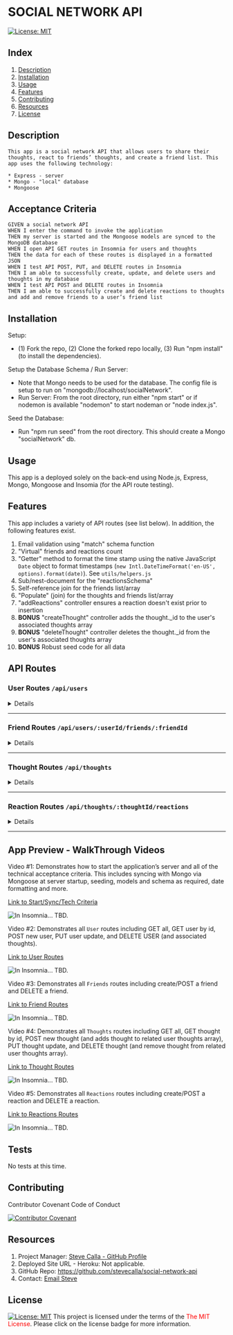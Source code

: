 # SOCIAL NETWORK API
[![License:  MIT](https://img.shields.io/badge/License-MIT-yellow.svg)](https://opensource.org/licenses/MIT)

## Index

1. [Description](#description)
2. [Installation](#installation)
3. [Usage](#usage)
4. [Features](#features)
5. [Contributing](#contributing)
6. [Resources](#resources)
7. [License](#license)

## Description

```
This app is a social network API that allows users to share their thoughts, react to friends’ thoughts, and create a friend list. This app uses the following technology:

* Express - server
* Mongo - "local" database 
* Mongoose 
```

## Acceptance Criteria

```
GIVEN a social network API
WHEN I enter the command to invoke the application
THEN my server is started and the Mongoose models are synced to the MongoDB database
WHEN I open API GET routes in Insomnia for users and thoughts
THEN the data for each of these routes is displayed in a formatted JSON
WHEN I test API POST, PUT, and DELETE routes in Insomnia
THEN I am able to successfully create, update, and delete users and thoughts in my database
WHEN I test API POST and DELETE routes in Insomnia
THEN I am able to successfully create and delete reactions to thoughts and add and remove friends to a user’s friend list
```

## Installation

Setup: 
- (1) Fork the repo, (2) Clone the forked repo locally, (3) Run "npm install" (to install the dependencies).

Setup the Database Schema / Run Server: 
- Note that Mongo needs to be used for the database. The config file is setup to run on "mongodb://localhost/socialNetwork".
- Run Server: From the root directory, run either "npm start" or if nodemon is available "nodemon" to start nodeman or "node index.js".

Seed the Database: 
- Run "npm run seed" from the root directory. This should create a Mongo "socialNetwork" db.

## Usage

This app is a deployed solely on the back-end using Node.js, Express, Mongo, Mongoose and Insomia (for the API route testing).

## Features

This app includes a variety of API routes (see list below). In addition, the following features exist.

1. Email validation using "match" schema function
2. "Virtual" friends and reactions count
3. "Getter" method to format the time stamp using the native JavaScript `Date` object to format timestamps (`new Intl.DateTimeFormat('en-US', options).format(date)`). See `utils/helpers.js`
4. Sub/nest-document for the "reactionsSchema"
5. Self-reference join for the friends list/array
6. "Populate" (join) for the thoughts and friends list/array
7. "addReactions" controller ensures a reaction doesn't exist prior to insertion
8. **BONUS** "createThought" controller adds the thought._id to the user's associated thoughts array
9. **BONUS** "deleteThought" controller deletes the thought._id from the user's associated thoughts array
10. **BONUS** Robust seed code for all data

## API Routes

### User Routes **`/api/users`** 

<details>

* All users 
  <br>- **METHOD** `GET` **PATH** `/api/users`

* A single user by `_id` with populated thought & friend data
  <br>- **METHOD** `GET` **PATH** `/api/users/634df22d4104c107dd4f42c8`
  <br>- Replace `id` params with current data

* Create new user
  <br>- **METHOD** `POST` **PATH** `/api/users`
  <br>- Optionally include `thoughts` or `friends` array of ids

    ```json
    // example data
    {
      "userName": "lernantino",
      "email": "lernantino@gmail.com"
    }
    ```

* Update a user by `_id`
  <br>- **METHOD** `PUT` **PATH** `/api/users/634d47030d72bb9ffea4d595`
  <br>- Update for `userName`, `email`

    ```json
    // example data
    {
      "userName": "lernantino_update2",
      "email": "lernantino_update2@gmail.com"
    }
    ```
* Remove/delete user by `_id`
  <br>- **METHOD** `DELETE` **PATH** `/api/users/634d47030d72bb9ffea4d595`
  <br>- Also deletes user's associated thoughts

</details>

---

### Friend Routes **`/api/users/:userId/friends/:friendId`**

<details>

* Add a new friend to a user's friend list
  <br>- **METHOD** `POST` **PATH** `/api/users/634e1b87461a6c76046df4e9/friend/634e1b87461a6c76046df4ea`
  <br>- Replace `id` params with current data

* Remove/delete a friend from a user's friend list
  <br>- **METHOD** `DELETE` **PATH** `/api/users/634e1b87461a6c76046df4e9/friend/634e1b87461a6c76046df4ea`

</details>

---

### Thought Routes **`/api/thoughts`**

<details>

* All Thougths
  <br>- **METHOD** `GET` **PATH** `/api/thoughts`

* `GET` to get a single thought by `_id`
* A single though by `_id`
  <br>- **METHOD** `GET` **PATH** `/api/thoughts/634d70298fa00f9e18a5a973`
  <br>- Replace `id` params with current data

* Create new thought
  <br>- **METHOD** `POST` **PATH** `/api/thoughts`
  <br>- Also push ($addToSet) the thought `_id' to the related user `thoughts` array
  <br>- Optionally add `reactions`

```json
// example data
{
  "userName": "abdirahmanaaryan",
  "thoughtsText": "post post post post",
  "reactions": [
    {
      "reactionBody": "reaction reaction reaction",
      "userName": "abdulkaremabdulbasir"
    }
  ]
}
```

* Update a thought by `_id`
  <br>- **METHOD** `PUT` **PATH** `/api/thoughts/634d70298fa00f9e18a5a973`
  <br>- Update for `thoughtsText`, `userName`, and/or `reactions` array
  <br>- Also push ($addToSet) the thought `_id' to the related user `thoughts` array

    ```json
    // example data
    {
      "thoughtsText": "thought_6001",
      "userName": "zohaibabdihakim",
      "reactions": [],
    }
    ```
* Remove/delete thought by `_id`
  <br>- **METHOD** `DELETE` **PATH** `/api/thoughts/634d70298fa00f9e18a5a973`
  <br>- Deletes associated sub-document reactions
  <br>- Also remove ($pull) the thought `_id' from the related user `thoughts` array

</details>

---

### Reaction Routes **`/api/thoughts/:thoughtId/reactions`**

<details>

* Add a reaction to a single thought's `reactions` array field
  <br>- **METHOD** `POST` **PATH** `localhost:3001/api/thoughts/634ec10b755357bb3b64b3c9/reactions`

    ```json
    // example data
    {
      "reactionBody": "new_reaction_100",
      "userName": "abdallahaaryn"
    }
    ```

* `DELETE` to pull and remove a reaction by the reaction's `reactionId` value

* Pull/remove a reaction by the reaction's `reactionId` value
  <br>- **METHOD** `DELETE` **PATH** `/api/thoughts/634e2eabb70caaf8fbb382c5/reactions`

    ```json
    // example data
    {
      "reactionId": "634e2eabb70caaf8fbb382bb"
    }
    ```

</details>

---


## App Preview - WalkThrough Videos

Video #1: Demonstrates how to start the application’s server and all of the technical acceptance criteria. This includes syncing with Mongo via Mongoose at server startup, seeding, models and schema as required, date formatting and more.

[Link to Start/Sync/Tech Criteria](https://youtu.be/HNc61D-j4nI)

![In Insomnia... TBD.](assets/1_video_start_tech_req.gif)

Video #2: Demonstrates all `User` routes including GET all, GET user by id, POST new user, PUT user update, and DELETE USER (and associated thoughts).

[Link to User Routes](https://youtu.be/rqdCeiGhVAI)

![In Insomnia... TBD.](assets/2_video_users_routes.gif)

Video #3: Demonstrates all `Friends` routes including create/POST a friend and DELETE a friend.

[Link to Friend Routes](https://youtu.be/rPL0nG73ECg)

![In Insomnia... TBD.](assets/3_video_friends_routes.gif)

Video #4: Demonstrates all `Thoughts` routes including GET all, GET thought by id, POST new thought (and adds thought to related user thoughts array), PUT thought update, and DELETE thought (and remove thought from related user thoughts array).

[Link to Thought Routes](https://youtu.be/5udd7YO4f24)

![In Insomnia... TBD.](assets/4_video_thoughts_routes.gif)

Video #5: Demonstrates all `Reactions` routes including create/POST a reaction and DELETE a reaction.

[Link to Reactions Routes](https://youtu.be/qBMw2xhaNkU)

![In Insomnia... TBD.](assets/5_video_reactions_routes.gif)

## Tests

No tests at this time.

## Contributing

Contributor Covenant Code of Conduct

[![Contributor Covenant](https://img.shields.io/badge/Contributor%20Covenant-2.1-4baaaa.svg)](https://www.contributor-covenant.org/version/2/1/code_of_conduct/code_of_conduct.md)

## Resources

1. Project Manager: [Steve Calla - GitHub Profile](https://github.com/stevecalla)
2. Deployed Site URL - Heroku: Not applicable.
3. GitHub Repo: <https://github.com/stevecalla/social-network-api>
4. Contact: [Email Steve](mailto:callasteven@gmail.com)

## License 

[![License:  MIT](https://img.shields.io/badge/License-MIT-yellow.svg)](https://opensource.org/licenses/MIT)
This project is licensed under the terms of the <span style="color:red">The MIT License</span>. Please click on the license badge for more information.